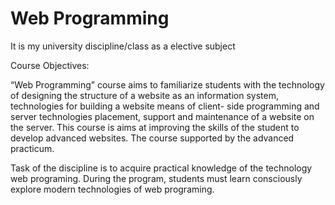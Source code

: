 # Web Programming 

It is my university discipline/class as a elective subject

Course Objectives:

“Web Programming” course aims to familiarize students with the technology of designing the structure of a website as an information system, technologies for building a website means of client- side programming and server technologies placement, support and maintenance of a website on the server. This course is aims at improving the skills of the student to develop advanced websites. The course supported by the advanced practicum.

Task of the discipline is to acquire practical knowledge of the technology web programing. During the program, students must learn consciously explore modern technologies of web programing. 

 